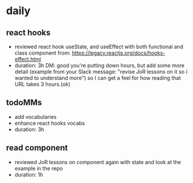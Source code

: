 # daily

## react hooks

- reviewed react hook useState, and useEffect with both functional and class component from: https://legacy.reactjs.org/docs/hooks-effect.html
- duration: 3h
  DM: good you're putting down hours, but add some more detail (example from your Slack message: "revise JoR lessons on it so i wanted to understand more") so I can get a feel for how reading that URL takes 3 hours.(ok)

## todoMMs

- add vocabularies
- enhance react hooks vocabs
- duration: 3h

## read component

- reviewed JoR lessons on component again with state and look at the example in the repo
- duration: 1h
